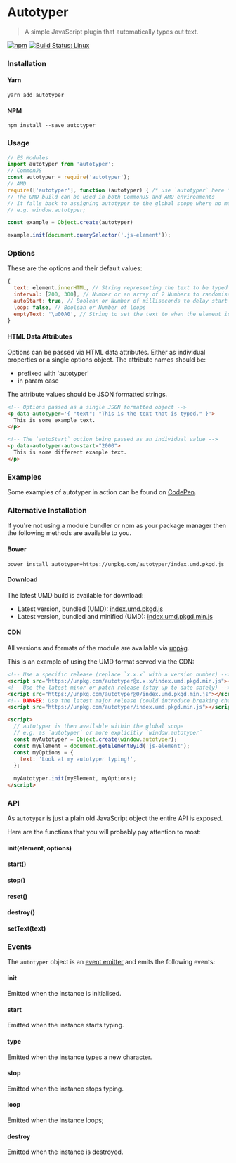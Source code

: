 # Autotyper

> A simple JavaScript plugin that automatically types out text.

[![npm](https://img.shields.io/npm/v/autotyper.svg)](https://www.npmjs.com/package/autotyper) [![Build Status: Linux](https://travis-ci.org/saulhardman/autotyper.svg?branch=master)](https://travis-ci.org/saulhardman/autotyper)

### Installation

#### Yarn

```
yarn add autotyper
```

#### NPM

```
npm install --save autotyper
```

### Usage

```js
// ES Modules
import autotyper from 'autotyper';
// CommonJS
const autotyper = require('autotyper');
// AMD
require(['autotyper'], function (autotyper) { /* use `autotyper` here */ });
// The UMD build can be used in both CommonJS and AMD environments
// It falls back to assigning autotyper to the global scope where no module system is present
// e.g. window.autotyper;

const example = Object.create(autotyper)

example.init(document.querySelector('.js-element'));
```

### Options

These are the options and their default values:

```js
{
  text: element.innerHTML, // String representing the text to be typed out, defaults to the element's `innerHTML`
  interval: [200, 300], // Number or an array of 2 Numbers to randomise between (in milliseconds)
  autoStart: true, // Boolean or Number of milliseconds to delay start by
  loop: false, // Boolean or Number of loops
  emptyText: '\u00A0', // String to set the text to when the element is empty, defaults to the unicode literal 'no-break space' to preserve element height
}
```

#### HTML Data Attributes

Options can be passed via HTML data attributes. Either as individual properties or a single options object. The attribute names should be:

- prefixed with 'autotyper'
- in param case

The attribute values should be JSON formatted strings.

```html
<!-- Options passed as a single JSON formatted object -->
<p data-autotyper='{ "text": "This is the text that is typed." }'>
  This is some example text.
</p>

<!-- The `autoStart` option being passed as an individual value -->
<p data-autotyper-auto-start="2000">
  This is some different example text.
</p>
```

### Examples

Some examples of autotyper in action can be found on [CodePen](https://codepen.io/saulhardman/pen/vgYwmO).

### Alternative Installation

If you're not using a module bundler or npm as your package manager then the following methods are available to you.

#### Bower

```
bower install autotyper=https://unpkg.com/autotyper/index.umd.pkgd.js
```

#### Download

The latest UMD build is available for download:

- Latest version, bundled (UMD): [index.umd.pkgd.js](https://unpkg.com/autotyper/index.umd.pkgd.js)
- Latest version, bundled and minified (UMD): [index.umd.pkgd.min.js](https://unpkg.com/autotyper/index.umd.pkgd.min.js)

#### CDN

All versions and formats of the module are available via [unpkg](https://unpkg.com/).

This is an example of using the UMD format served via the CDN:

```html
<!-- Use a specific release (replace `x.x.x` with a version number) -->
<script src="https://unpkg.com/autotyper@x.x.x/index.umd.pkgd.min.js"></script>
<!-- Use the latest minor or patch release (stay up to date safely) -->
<script src="https://unpkg.com/autotyper@0/index.umd.pkgd.min.js"></script>
<!-- DANGER: Use the latest major release (could introduce breaking changes) -->
<script src="https://unpkg.com/autotyper/index.umd.pkgd.min.js"></script>

<script>
  // autotyper is then available within the global scope
  // e.g. as `autotyper` or more explicitly `window.autotyper`
  const myAutotyper = Object.create(window.autotyper);
  const myElement = document.getElementById('js-element');
  const myOptions = {
    text: 'Look at my autotyper typing!',
  };
  
  myAutotyper.init(myElement, myOptions);
</script>
```

### API

As `autotyper` is just a plain old JavaScript object the entire API is exposed.

Here are the functions that you will probably pay attention to most:

#### init(element, options)
#### start()
#### stop()
#### reset()
#### destroy()
#### setText(text)

### Events

The `autotyper` object is an [event emitter](https://github.com/component/emitter) and emits the following events:

#### init

Emitted when the instance is initialised.

#### start

Emitted when the instance starts typing.

#### type

Emitted when the instance types a new character.

#### stop

Emitted when the instance stops typing.

#### loop

Emitted when the instance loops;

#### destroy

Emitted when the instance is destroyed.
